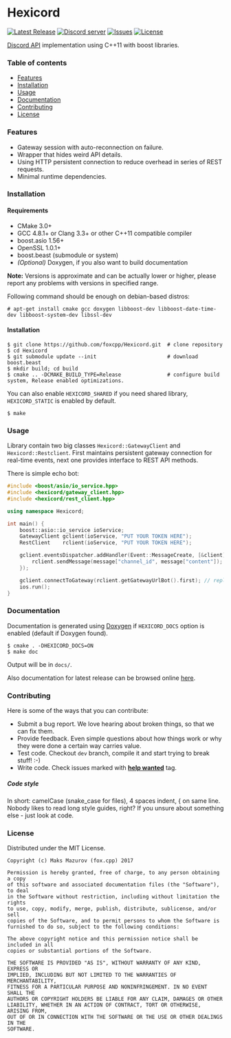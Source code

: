 Hexicord
=========
[![Latest Release](https://img.shields.io/github/release/foxcpp/Hexicord.svg?style=flat-square)](https://github.com/foxcpp/Hexicord/releases/latest) 
[![Discord server](https://img.shields.io/discord/342774887091535873.svg?style=flat-square)](https://discord.gg/4Y6Xaf4) 
[![Issues](https://img.shields.io/github/issues-raw/foxcpp/Hexicord.svg?style=flat-square)](https://github.com/foxcpp/Hexicord/issues) 
[![License](https://img.shields.io/github/license/foxcpp/Hexicord.svg?style=flat-square)](https://github.com/foxcpp/Hexicord/blob/master/LICENSE)

[Discord API](https://discordapp.com/developers/docs/intro) implementation using C++11 with boost libraries.


### Table of contents 
* [Features](#features)
* [Installation](#installation)
* [Usage](#usage)
* [Documentation](#documentation)
* [Contributing](#contributing)
* [License](#license)


### Features
* Gateway session with auto-reconnection on failure.
* Wrapper that hides weird API details.
* Using HTTP persistent connection to reduce overhead in series of REST requests.
* Minimal runtime dependencies.

### Installation

#### Requirements
* CMake 3.0+
* GCC 4.8.1+ or Clang 3.3+ or other C++11 compatible compiler
* boost.asio 1.56+
* OpenSSL 1.0.1+
* boost.beast (submodule or system)
* _(Optional)_ Doxygen, if you also want to build documentation

**Note:** Versions is approximate and can be actually lower or higher, please report any problems with versions in 
specified range.

Following command should be enough on debian-based distros:
```
# apt-get install cmake gcc doxygen libboost-dev libboost-date-time-dev libboost-system-dev libssl-dev
```

#### Installation
```
$ git clone https://github.com/foxcpp/Hexicord.git  # clone repository
$ cd Hexicord
$ git submodule update --init                       # download boost.beast
$ mkdir build; cd build
$ cmake .. -DCMAKE_BUILD_TYPE=Release               # configure build system, Release enabled optimizations.
```
You can also enable `HEXICORD_SHARED` if you need shared library, `HEXICORD_STATIC` is enabled by default.
```
$ make
```

### Usage

Library contain two big classes `Hexicord::GatewayClient` and `Hexicord::Restclient`.
First maintains persistent gateway connection for real-time events, next one provides
interface to REST API methods.

There is simple echo bot:
```cpp
#include <boost/asio/io_service.hpp>
#include <hexicord/gateway_client.hpp>
#include <hexicord/rest_client.hpp>

using namespace Hexicord;

int main() {
    boost::asio::io_service ioService;
    GatewayClient gclient(ioService, "PUT YOUR TOKEN HERE");
    RestClient    rclient(ioService, "PUT YOUR TOKEN HERE");

    gclient.eventsDispatcher.addHandler(Event::MessageCreate, [&client](const nlohmann::json& message) {
        rclient.sendMessage(message["channel_id", message["content"]);
    });

    gclient.connectToGateway(rclient.getGatewayUrlBot().first); // replace with client.getGatewayUrl() if not using bot account.
    ios.run(); 
}
```

### Documentation

Documentation is generated using [Doxygen](http://www.stack.nl/~dimitri/doxygen/) if `HEXICORD_DOCS` option is enabled 
(default if Doxygen found).

```
$ cmake . -DHEXICORD_DOCS=ON
$ make doc
```
Output will be in `docs/`.

Also documentation for latest release can be browsed online [here](https://foxcpp.github.io/Hexicord).


### Contributing

Here is some of the ways that you can contribute:
* Submit a bug report. We love hearing about broken things, so that we can fix them.
* Provide feedback. Even simple questions about how things work or why they were done a certain way carries value.
* Test code. Checkout `dev` branch, compile it and start trying to break stuff! :-)
* Write code. Check issues marked with 
[**help wanted**](https://github.com/foxcpp/hexicord/issues?q=is%3Aissue+is%3Aopen+label%3A%22help+wanted%22) tag. 

##### Code style
In short: camelCase (snake_case for files), 4 spaces indent, { on same line.
Nobody likes to read long style guides, right? If you unsure about something else - just look at code.

### License 

Distributed under the MIT License.

```
Copyright (c) Maks Mazurov (fox.cpp) 2017 

Permission is hereby granted, free of charge, to any person obtaining a copy
of this software and associated documentation files (the "Software"), to deal
in the Software without restriction, including without limitation the rights
to use, copy, modify, merge, publish, distribute, sublicense, and/or sell
copies of the Software, and to permit persons to whom the Software is
furnished to do so, subject to the following conditions:

The above copyright notice and this permission notice shall be included in all
copies or substantial portions of the Software.

THE SOFTWARE IS PROVIDED "AS IS", WITHOUT WARRANTY OF ANY KIND, EXPRESS OR
IMPLIED, INCLUDING BUT NOT LIMITED TO THE WARRANTIES OF MERCHANTABILITY,
FITNESS FOR A PARTICULAR PURPOSE AND NONINFRINGEMENT. IN NO EVENT SHALL THE
AUTHORS OR COPYRIGHT HOLDERS BE LIABLE FOR ANY CLAIM, DAMAGES OR OTHER
LIABILITY, WHETHER IN AN ACTION OF CONTRACT, TORT OR OTHERWISE, ARISING FROM,
OUT OF OR IN CONNECTION WITH THE SOFTWARE OR THE USE OR OTHER DEALINGS IN THE
SOFTWARE.
```
